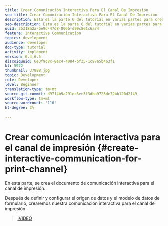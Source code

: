 ```yaml
---
title: Crear Comunicación Interactiva Para El Canal De Impresión
seo-title: Crear Comunicación Interactiva Para El Canal De Impresión
description: Esta es la parte 6 del tutorial en varias partes para crear su primer documento de comunicación interactivo para el canal de impresión. En esta parte, se crea el documento de comunicación interactiva para el canal de impresión.
seo-description: Esta es la parte 6 del tutorial en varias partes para crear su primer documento de comunicación interactivo para el canal de impresión. En esta parte, se crea el documento de comunicación interactiva para el canal de impresión.
uuid: 25318a2a-be9d-47d8-806b-d99c8e1c6a74
feature: Interactive Communication
topics: development
audience: developer
doc-type: tutorial
activity: implement
version: 6.4,6.5
discoiquuid: 6e3f9c8c-8ec4-4084-bf35-1c97a5b463f1
kt: 5972
thumbnail: 37888.jpg
topic: Development
role: Developer
level: Beginner
translation-type: tm+mt
source-git-commit: d9714b9a291ec3ee5f3dba9723de72bb120d2149
workflow-type: tm+mt
source-wordcount: '110'
ht-degree: 3%

---
```



# Crear comunicación interactiva para el canal de impresión {#create-interactive-communication-for-print-channel}

En esta parte, se crea el documento de comunicación interactiva para el canal de impresión.

Después de definir y configurar el origen de datos y el modelo de datos de formulario, crearemos nuestra comunicación interactiva para el canal de impresión

>[!VIDEO](https://video.tv.adobe.com/v/37888/?quality=9)
